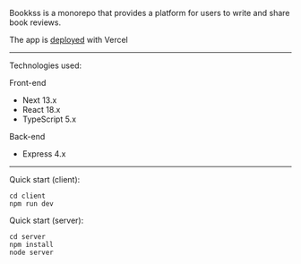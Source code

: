 Bookkss is a monorepo that provides a platform for users to write and share book reviews. 

The app is [deployed](bookkss.com) with Vercel

---

Technologies used:

Front-end
- Next 13.x
- React 18.x
- TypeScript 5.x

Back-end
- Express 4.x

---

Quick start (client):
```
cd client
npm run dev
```

Quick start (server):
```
cd server
npm install
node server
```

